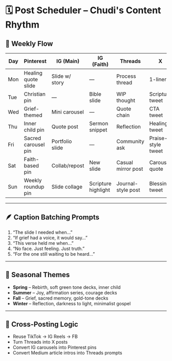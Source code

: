 # 🗓️ Post Scheduler – Chudi's Content Rhythm

## 🧭 Weekly Flow

| Day | Pinterest | IG (Main) | IG (Faith) | Threads | X | TikTok | LinkedIn | FB | Medium | Fiverr |
|-----|-----------|-----------|------------|---------|----|--------|----------|----|--------|--------|
| Mon | Healing quote slide | Slide w/ story | — | Process thread | 1-liner | Faceless POV reel | — | IG repost | — | — |
| Tue | Christian pin | — | Bible slide | WIP thought | Scripture tweet | Ritual reel | Client slide + review | — | — | — |
| Wed | Grief-themed | Mini carousel | — | Quote chain | CTA tweet | Slide timelapse | — | IG reel | Blog crosspost | — |
| Thu | Inner child pin | Quote post | Sermon snippet | Reflection | Healing tweet | Duet/response | Article snippet | Slide repost | — | Fiverr promo |
| Fri | Sacred carousel pin | Portfolio slide | — | Community ask | Praise-style tweet | “Before/after” reel | Testimonial | FB share | — | — |
| Sat | Faith-based pin | Collab/repost | New slide | Casual mirror post | Carousel quote | Remix content | — | — | — | — |
| Sun | Weekly roundup pin | Slide collage | Scripture highlight | Journal-style post | Blessing tweet | Ritual-style video | Value carousel | FB story | Publish article | — |

---

## 🪶 Caption Batching Prompts
1. “The slide I needed when…”
2. “If grief had a voice, it would say…”
3. “This verse held me when…”
4. “No face. Just feeling. Just truth.”
5. “For the one still waiting to be heard…”

---

## 🌱 Seasonal Themes
- **Spring** – Rebirth, soft green tone decks, inner child
- **Summer** – Joy, affirmation series, courage decks
- **Fall** – Grief, sacred memory, gold-tone decks
- **Winter** – Reflection, darkness to light, minimalist gospel

---

## 🔄 Cross-Posting Logic
- Reuse TikTok → IG Reels → FB
- Turn Threads into X posts
- Convert IG carousels into Pinterest pins
- Convert Medium article intros into Threads prompts

